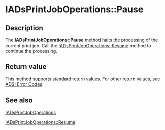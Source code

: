 # IADsPrintJobOperations::Pause

## Description

The **IADsPrintJobOperations::Pause** method halts the processing of the current print job. Call the [IADsPrintJobOperations::Resume](https://learn.microsoft.com/windows/desktop/api/iads/nf-iads-iadsprintjoboperations-resume) method to continue the processing.

## Return value

This method supports standard return values. For other return values, see [ADSI Error Codes](https://learn.microsoft.com/windows/desktop/ADSI/adsi-error-codes).

## See also

[IADsPrintJobOperations](https://learn.microsoft.com/windows/desktop/api/iads/nn-iads-iadsprintjoboperations)

[IADsPrintJobOperations::Resume](https://learn.microsoft.com/windows/desktop/api/iads/nf-iads-iadsprintjoboperations-resume)
